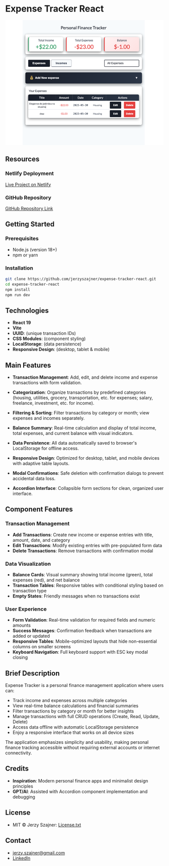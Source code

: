 # Expense Tracker React

![Expense Tracker Screenshot](docs/expense-tracker-screenshot.webp)

## Resources

### Netlify Deployment

[Live Project on Netlify](https://expense-tracker-ra.netlify.app/)

### GitHub Repository

[GitHub Repository Link](https://github.com/jerzyszajner/expense-tracker-react.git)

## Getting Started

### Prerequisites

- Node.js (version 18+)
- npm or yarn

### Installation

```bash
git clone https://github.com/jerzyszajner/expense-tracker-react.git
cd expense-tracker-react
npm install
npm run dev
```

## Technologies

- **React 19**
- **Vite**
- **UUID**: (unique transaction IDs)
- **CSS Modules**: (component styling)
- **LocalStorage**: (data persistence)
- **Responsive Design**: (desktop, tablet & mobile)

## Main Features

- **Transaction Management**: Add, edit, and delete income and expense transactions with form validation.

- **Categorization**: Organize transactions by predefined categories (housing, utilities, grocery, transportation, etc. for expenses; salary, freelance, investment, etc. for income).

- **Filtering & Sorting**: Filter transactions by category or month; view expenses and incomes separately.

- **Balance Summary**: Real-time calculation and display of total income, total expenses, and current balance with visual indicators.

- **Data Persistence**: All data automatically saved to browser's LocalStorage for offline access.

- **Responsive Design**: Optimized for desktop, tablet, and mobile devices with adaptive table layouts.

- **Modal Confirmations**: Safe deletion with confirmation dialogs to prevent accidental data loss.

- **Accordion Interface**: Collapsible form sections for clean, organized user interface.

## Component Features

### Transaction Management

- **Add Transactions**: Create new income or expense entries with title, amount, date, and category
- **Edit Transactions**: Modify existing entries with pre-populated form data
- **Delete Transactions**: Remove transactions with confirmation modal

### Data Visualization

- **Balance Cards**: Visual summary showing total income (green), total expenses (red), and net balance
- **Transaction Tables**: Responsive tables with conditional styling based on transaction type
- **Empty States**: Friendly messages when no transactions exist

### User Experience

- **Form Validation**: Real-time validation for required fields and numeric amounts
- **Success Messages**: Confirmation feedback when transactions are added or updated
- **Responsive Tables**: Mobile-optimized layouts that hide non-essential columns on smaller screens
- **Keyboard Navigation**: Full keyboard support with ESC key modal closing

## Brief Description

Expense Tracker is a personal finance management application where users can:

- Track income and expenses across multiple categories
- View real-time balance calculations and financial summaries
- Filter transactions by category or month for better insights
- Manage transactions with full CRUD operations (Create, Read, Update, Delete)
- Access data offline with automatic LocalStorage persistence
- Enjoy a responsive interface that works on all device sizes

The application emphasizes simplicity and usability, making personal finance tracking accessible without requiring external accounts or internet connectivity.

## Credits

- **Inspiration**: Modern personal finance apps and minimalist design principles
- **GPT/AI**: Assisted with Accordion component implementation and debugging

## License

- MIT © Jerzy Szajner: [License.txt](License.txt)

## Contact

- [jerzy.szajner@gmail.com](mailto:jerzy.szajner@gmail.com)
- [LinkedIn](https://www.linkedin.com/in/jerzyszajner/)
